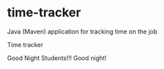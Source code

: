 # time-tracker
Java (Maven) application for tracking time on the job

Time tracker

Good Night Students!!!
Good night!
